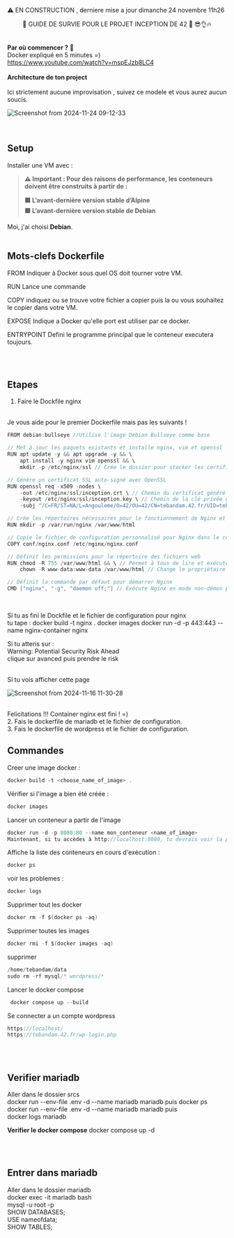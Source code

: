 ⚠️ EN CONSTRUCTION , derniere mise a jour dimanche 24 novembre 11h26

<div align="center">
🔴 GUIDE DE SURVIE POUR LE PROJET INCEPTION DE 42 🔴 😎👌🔥
</div>


<br>

**Par où commencer ?** 🤔
<br>
Docker expliqué en 5 minutes =)
<br>
https://www.youtube.com/watch?v=mspEJzb8LC4
<br>
<br>
**Architecture de ton project**
<br>
<br>
Ici strictement aucune improvisation , suivez ce modele et vous aurez aucun soucis. 
<br>

![Screenshot from 2024-11-24 09-12-33](https://github.com/user-attachments/assets/b255ed98-da71-4837-8276-03b67095d7ae)

<br>

## **Setup**

Installer une VM avec :

> **⚠️ Important : Pour des raisons de performance, les conteneurs doivent être construits à partir de :**
>
> **🟥 L’avant-dernière version stable d’Alpine**  
> **🟥 L’avant-dernière version stable de Debian**

Moi, j'ai choisi **Debian**.
<br>
<br>


## **Mots-clefs Dockerfile**

FROM Indiquer à Docker sous quel OS doit tourner votre VM. 

RUN Lance une commande

COPY indiquez ou se trouve votre fichier a copier puis la ou vous souhaitez le copier dans votre VM.

EXPOSE Indique a Docker qu'elle port est utiliser par ce docker.

ENTRYPOINT Defini le programme principal que le conteneur executera toujours.

<br>
<br>

## **Etapes**
1. Faire le Dockfile nginx
<br>
Je vous aide pour le premier Dockerfile mais pas les suivants !

```c
FROM debian:bullseye //Utilise l'image Debian Bullseye comme base

// Met à jour les paquets existants et installe nginx, vim et openssl
RUN apt update -y && apt upgrade -y && \ 
    apt install -y nginx vim openssl && \ 
    mkdir -p /etc/nginx/ssl // Crée le dossier pour stocker les certificats SSL

// Génère un certificat SSL auto-signé avec OpenSSL
RUN openssl req -x509 -nodes \ 
    -out /etc/nginx/ssl/inception.crt \ // Chemin du certificat généré
    -keyout /etc/nginx/ssl/inception.key \ // Chemin de la clé privée générée
    -subj "/C=FR/ST=NA/L=Angouleme/O=42/OU=42/CN=tebandam.42.fr/UID=tebandam" // Informations pour le certificat

// Crée les répertoires nécessaires pour le fonctionnement de Nginx et le stockage des fichiers
RUN mkdir -p /var/run/nginx /var/www/html

// Copie le fichier de configuration personnalisé pour Nginx dans le conteneur
COPY conf/nginx.conf /etc/nginx/nginx.conf

// Définit les permissions pour le répertoire des fichiers web
RUN chmod -R 755 /var/www/html && \ // Permet à tous de lire et exécuter les fichiers
    chown -R www-data:www-data /var/www/html // Change le propriétaire pour www-data (utilisateur par défaut de Nginx)

// Définit la commande par défaut pour démarrer Nginx
CMD ["nginx", "-g", "daemon off;"] // Exécute Nginx en mode non-démon pour que le conteneur reste actif
```
<br>

Si tu as fini le Dockfile et le fichier de configuration pour nginx
<br>
tu tape : 
docker build -t nginx .
docker images 
docker run -d -p 443:443 --name nginx-container nginx

Si tu atteris sur : <br>
Warning: Potential Security Risk Ahead
<br>
clique sur avanced puis prendre le risk 

<br>
Si tu vois afficher cette page 

![Screenshot from 2024-11-16 11-30-28](https://github.com/user-attachments/assets/cedd2ba3-3b1f-4b51-a56f-0e76a89f986c)

<br>
Felicitations !!! Container nginx est fini ! =)

<br>
2. Fais le dockerfile de mariadb et le fichier de configuration.
<br>
3. Fais le dockerfile de wordpress et le fichier de configuration.

## **Commandes**

Creer une image docker :

```c
docker build -t <choose_name_of_image> .
```

Vérifier  si l'image a bien été créée :

```c
docker images
```

Lancer un conteneur a partir de l'image

```c
docker run -d -p 8080:80 --name mon_conteneur <name_of_image>
Maintenant, si tu accèdes à http://localhost:8080, tu devrais voir la page d'accueil de NGINX !
```

Affiche la liste des conteneurs en cours d'exécution :

```c
docker ps
```
voir les problemes : 

```c
docker logs
```
Supprimer tout les docker

```c
docker rm -f $(docker ps -aq)
```

Supprimer toutes les images

```c
docker rmi -f $(docker images -aq)
```

supprimer 
```c
/home/tebandam/data
sudo rm -rf mysql/* wordpress/*      
```

Lancer le docker compose
```c
 docker compose up --build   
```

Se connecter a un compte wordpress
```c
https://localhost/
https://tebandam.42.fr/wp-login.php
```
<br>
<br>

## Verifier mariadb 

Aller dans le dossier srcs 
<br>
docker run --env-file .env -d --name mariadb mariadb
puis docker ps 
<br>
docker run --env-file .env -d --name mariadb mariadb
puis
<br>
docker logs mariadb

**Verifier le docker compose** 
docker compose up -d

<br>
<br>

## Entrer dans mariadb
Aller dans le dossier mariadb
<br>
docker exec -it mariadb bash
<br>
mysql -u root -p
<br>
SHOW DATABASES;
<br>
USE nameofdata;
<br>
SHOW TABLES;

<br>

